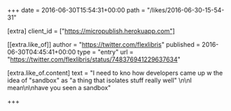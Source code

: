 +++
date = 2016-06-30T15:54:31+00:00
path = "/likes/2016-06-30-15-54-31"

[extra]
client_id = ["https://micropublish.herokuapp.com"]

[[extra.like_of]]
author = "https://twitter.com/flexlibris"
published = 2016-06-30T04:45:41+00:00
type = "entry"
url = "https://twitter.com/flexlibris/status/748376941229637634"

[extra.like_of.content]
text = "I need to kno how developers came up w the idea of \"sandbox\" as \"a thing that isolates stuff really well\" \n\nI mean\n\nhave you seen a sandbox"

+++

